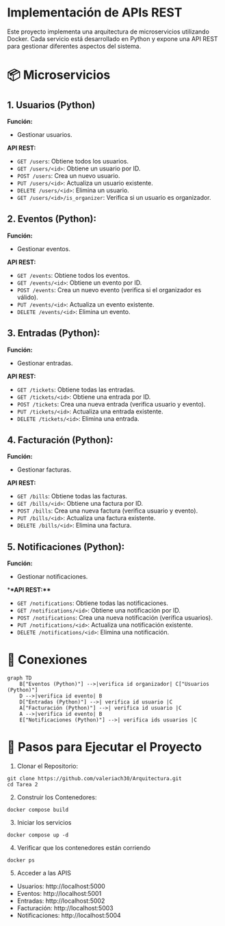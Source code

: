 # Implementación de APIs REST

Este proyecto implementa una arquitectura de microservicios utilizando Docker. Cada servicio está desarrollado en Python y expone una API REST para gestionar diferentes aspectos del sistema.

# 📦 Microservicios

## 1. Usuarios (Python)

**Función:**

- Gestionar usuarios.

**API REST:**

- `GET /users`: Obtiene todos los usuarios.
- `GET /users/<id>`: Obtiene un usuario por ID.
- `POST /users`: Crea un nuevo usuario.
- `PUT /users/<id>`: Actualiza un usuario existente.
- `DELETE /users/<id>`: Elimina un usuario.
- `GET /users/<id>/is_organizer`: Verifica si un usuario es organizador.

## 2. Eventos (Python):

**Función:**

- Gestionar eventos.

**API REST:**

- `GET /events`: Obtiene todos los eventos.
- `GET /events/<id>`: Obtiene un evento por ID.
- `POST /events`: Crea un nuevo evento (verifica si el organizador es válido).
- `PUT /events/<id>`: Actualiza un evento existente.
- `DELETE /events/<id>`: Elimina un evento.

## 3. Entradas (Python):

**Función:**

- Gestionar entradas.

**API REST:**

- `GET /tickets`: Obtiene todas las entradas.
- `GET /tickets/<id>`: Obtiene una entrada por ID.
- `POST /tickets`: Crea una nueva entrada (verifica usuario y evento).
- `PUT /tickets/<id>`: Actualiza una entrada existente.
- `DELETE /tickets/<id>`: Elimina una entrada.

## 4. Facturación (Python):

**Función:**

- Gestionar facturas.

**API REST:**

- `GET /bills`: Obtiene todas las facturas.
- `GET /bills/<id>`: Obtiene una factura por ID.
- `POST /bills`: Crea una nueva factura (verifica usuario y evento).
- `PUT /bills/<id>`: Actualiza una factura existente.
- `DELETE /bills/<id>`: Elimina una factura.

## 5. Notificaciones (Python):

**Función:**

- Gestionar notificaciones.

\***\*API REST:\*\***

- `GET /notifications`: Obtiene todas las notificaciones.
- `GET /notifications/<id>`: Obtiene una notificación por ID.
- `POST /notifications`: Crea una nueva notificación (verifica usuarios).
- `PUT /notifications/<id>`: Actualiza una notificación existente.
- `DELETE /notifications/<id>`: Elimina una notificación.

# 🔗 Conexiones

```mermaid
graph TD
    B["Eventos (Python)"] -->|verifica id organizador| C["Usuarios (Python)"]
    D -->|verifica id evento| B
    D["Entradas (Python)"] -->| verifica id usuario |C
    A["Facturación (Python)"] -->| verifica id usuario |C
    A -->|verifica id evento| B
    E["Notificaciones (Python)"] -->| verifica ids usuarios |C

```

# 🚀 Pasos para Ejecutar el Proyecto

1. Clonar el Repositorio:

```
git clone https://github.com/valeriach30/Arquitectura.git
cd Tarea 2
```

2. Construir los Contenedores:

```
docker compose build
```

3. Iniciar los servicios

```
docker compose up -d
```

4. Verificar que los contenedores están corriendo

```
docker ps
```

5. Acceder a las APIS

- Usuarios: http://localhost:5000
- Eventos: http://localhost:5001
- Entradas: http://localhost:5002
- Facturación: http://localhost:5003
- Notificaciones: http://localhost:5004
